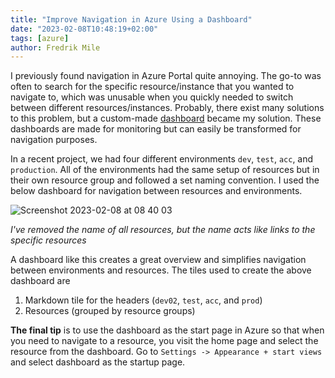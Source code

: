 ```yaml
---
title: "Improve Navigation in Azure Using a Dashboard"
date: "2023-02-08T10:48:19+02:00"
tags: [azure]
author: Fredrik Mile
---
```


I previously found navigation in Azure Portal quite annoying. The go-to was often to search for the specific resource/instance that you wanted to navigate to, which was unusable when you quickly needed to switch between different resources/instances. Probably, there exist many solutions to this problem, but a custom-made [dashboard](https://learn.microsoft.com/en-us/azure/azure-portal/azure-portal-dashboards) became my solution. These dashboards are made for monitoring but can easily be transformed for navigation purposes.  

In a recent project, we had four different environments `dev`, `test`, `acc`, and `production`. All of the environments had the same setup of resources but in their own resource group and followed a set naming convention. I used the below dashboard for navigation between resources and environments.

![Screenshot 2023-02-08 at 08 40 03](https://user-images.githubusercontent.com/8545435/217475585-0bf425aa-471f-48f3-81a9-feeabedb8b82.png)

*I've removed the name of all resources, but the name acts like links to the specific resources*

A dashboard like this creates a great overview and simplifies navigation between environments and resources. The tiles used to create the above dashboard are

1. Markdown tile for the headers (`dev02`, `test`,  `acc`, and `prod`)
2. Resources (grouped by resource groups)

**The final tip** is to use the dashboard as the start page in Azure so that when you need to navigate to a resource, you visit the home page and select the resource from the dashboard. Go to `Settings -> Appearance + start views` and select dashboard as the startup page.
